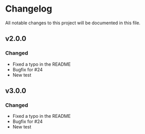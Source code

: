 # Changelog
All notable changes to this project will be documented in this file.

## v2.0.0
### Changed
- Fixed a typo in the README
- Bugfix for #24
- New test

## v3.0.0
### Changed
- Fixed a typo in the README
- Bugfix for #24
- New test
